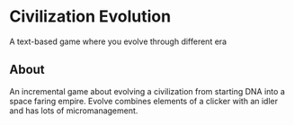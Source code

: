 # Civilization Evolution
A text-based game where you evolve through different era

## About

An incremental game about evolving a civilization from starting DNA into a space faring empire.
Evolve combines elements of a clicker with an idler and has lots of micromanagement.
